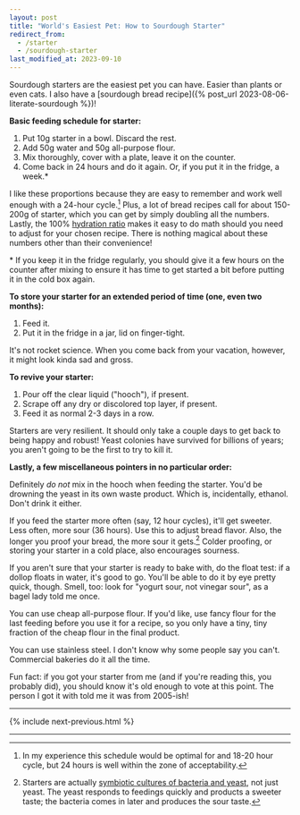 ```yaml
---
layout: post
title: "World's Easiest Pet: How to Sourdough Starter"
redirect_from:
  - /starter
  - /sourdough-starter
last_modified_at: 2023-09-10
---
```


Sourdough starters are the easiest pet you can have. Easier than plants or even cats. I also have a [sourdough bread recipe]({% post_url 2023-08-06-literate-sourdough %})!

**Basic feeding schedule for starter:**

1. Put 10g starter in a bowl. Discard the rest.
2. Add 50g water and 50g all-purpose flour.
3. Mix thoroughly, cover with a plate, leave it on the counter.
4. Come back in 24 hours and do it again. Or, if you put it in the fridge, a week.*

I like these proportions because they are easy to remember and work well enough with a 24-hour cycle.[^1] Plus, a lot of bread recipes call for about 150-200g of starter, which you can get by simply doubling all the numbers. Lastly, the 100% [hydration ratio](https://www.kingarthurbaking.com/blog/2023/01/11/bread-hydration) makes it easy to do math should you need to adjust for your chosen recipe. There is nothing magical about these numbers other than their convenience!

\* If you keep it in the fridge regularly, you should give it a few hours on the counter after mixing to ensure it has time to get started a bit before putting it in the cold box again.

**To store your starter for an extended period of time (one, even two months):**

1. Feed it.
2. Put it in the fridge in a jar, lid on finger-tight.

It's not rocket science. When you come back from your vacation, however, it might look kinda sad and gross.

**To revive your starter:**

1. Pour off the clear liquid ("hooch"), if present.
2. Scrape off any dry or discolored top layer, if present.
3. Feed it as normal 2-3 days in a row.

Starters are very resilient. It should only take a couple days to get back to being happy and robust! Yeast colonies have survived for billions of years; you aren't going to be the first to try to kill it.

**Lastly, a few miscellaneous pointers in no particular order:**

Definitely _do not_ mix in the hooch when feeding the starter. You'd be drowning the yeast in its own waste product. Which is, incidentally, ethanol. Don't drink it either.

If you feed the starter more often (say, 12 hour cycles), it'll get sweeter. Less often, more sour (36 hours). Use this to adjust bread flavor. Also, the longer you proof your bread, the more sour it gets.[^2] Colder proofing, or storing your starter in a cold place, also encourages sourness.

If you aren't sure that your starter is ready to bake with, do the float test: if a dollop floats in water, it's good to go. You'll be able to do it by eye pretty quick, though. Smell, too: look for "yogurt sour, not vinegar sour", as a bagel lady told me once.

You can use cheap all-purpose flour. If you'd like, use fancy flour for the last feeding before you use it for a recipe, so you only have a tiny, tiny fraction of the cheap flour in the final product.

You can use stainless steel. I don't know why some people say you can't. Commercial bakeries do it all the time.

Fun fact: if you got your starter from me (and if you're reading this, you probably did), you should know it's old enough to vote at this point. The person I got it with told me it was from 2005-ish!

-------------------------------------------------------------------------------

{% include next-previous.html %}

-------------------------------------------------------------------------------

[^1]: In my experience this schedule would be optimal for and 18-20 hour cycle, but 24 hours is well within the zone of acceptability.
[^2]: Starters are actually [symbiotic cultures of bacteria and yeast](https://en.wikipedia.org/wiki/SCOBY), not just yeast. The yeast responds to feedings quickly and products a sweeter taste; the bacteria comes in later and produces the sour taste.
